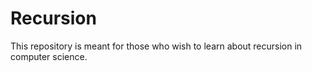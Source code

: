 # Recursion
This repository is meant for those who wish to learn about recursion in computer science.
